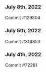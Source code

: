 ### July 8th, 2022

Commit #129804

### July 5th, 2022

Commit #314353


### July 4th, 2022

Commit #72281
